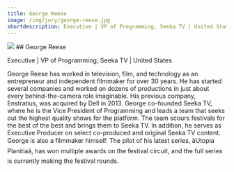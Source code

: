 ```yaml
---
title: George Reese
image: /img/jury/george-reese.jpg
shortdescription: Executive | VP of Programming, Seeka TV | United States 
---
```

<img src="/img/jury/george-reese.jpg">
## George Reese

Executive | VP of Programming, Seeka TV | United States 

George Reese has worked in television, film, and technology as an entrepreneur and independent filmmaker for over 30 years. He has started several companies and worked on dozens of productions in just about every behind-the-camera role imaginable. His previous company, Enstratius, was acquired by Dell in 2013. George co-founded Seeka TV, where he is the Vice President of Programming and leads a team that seeks out the highest quality shows for the platform. The team scours festivals for the best of the best and brings them to Seeka TV. In addition, he serves as Executive Producer on select co-produced and original Seeka TV content. George is also a filmmaker himself. The pilot of his latest series, âUtopia Planitiaâ, has won multiple awards on the festival circuit, and the full series is currently making the festival rounds.

